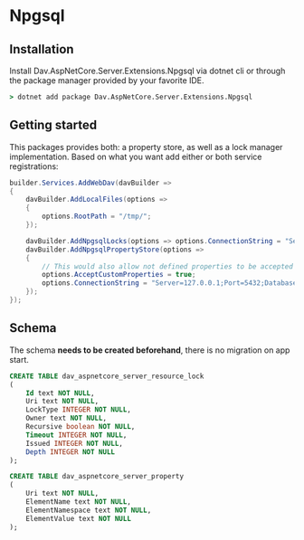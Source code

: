 # Npgsql
## Installation

Install Dav.AspNetCore.Server.Extensions.Npgsql via dotnet cli or through the package manager provided by your favorite IDE.

```cmd
> dotnet add package Dav.AspNetCore.Server.Extensions.Npgsql
```

## Getting started
This packages provides both: a property store, as well as a lock manager implementation. Based on what you want add either or both service registrations:

```csharp
builder.Services.AddWebDav(davBuilder =>
{
    davBuilder.AddLocalFiles(options =>
    {
        options.RootPath = "/tmp/";
    });

    davBuilder.AddNpgsqlLocks(options => options.ConnectionString = "Server=127.0.0.1;Port=5432;Database=webdav;User Id=root;Password=root;");
    davBuilder.AddNpgsqlPropertyStore(options =>
    {
        // This would also allow not defined properties to be accepted
        options.AcceptCustomProperties = true;
        options.ConnectionString = "Server=127.0.0.1;Port=5432;Database=webdav;User Id=root;Password=root;";
    });
});
```

## Schema
The schema **needs to be created beforehand**, there is no migration on app start.
```sql
CREATE TABLE dav_aspnetcore_server_resource_lock 
(
	Id text NOT NULL,
  	Uri text NOT NULL,
  	LockType INTEGER NOT NULL,
  	Owner text NOT NULL,
  	Recursive boolean NOT NULL,
  	Timeout INTEGER NOT NULL,
  	Issued INTEGER NOT NULL,
  	Depth INTEGER NOT NULL
);
```

```sql
CREATE TABLE dav_aspnetcore_server_property
(
  	Uri text NOT NULL,
  	ElementName text NOT NULL,
  	ElementNamespace text NOT NULL,
  	ElementValue text NOT NULL
);
```